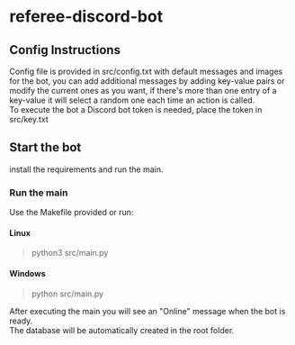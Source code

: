 # referee-discord-bot

## Config Instructions

Config file is provided in src/config.txt with default messages and images for the bot,
you can add additional messages by adding key-value pairs or modify the current ones as you want,
if there's more than one entry of a key-value it will select a random one each time an action is called.  
To execute the bot a Discord bot token is needed, place the token in src/key.txt

## Start the bot

install the requirements and run the main.

### Run the main

Use the Makefile provided or run:

#### Linux

>python3 src/main.py

#### Windows

>python src/main.py

After executing the main you will see an "Online" message when the bot is ready.  
The database will be automatically created in the root folder.

